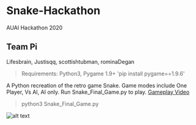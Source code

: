 # Snake-Hackathon
AUAI Hackathon 2020 
## Team Pi
Lifesbrain, Justisqq, scottishtubman, rominaDegan

> Requirements: Python3, Pygame 1.9+ 'pip install pygame==1.9.6'

A Python recreation of the retro game Snake. Game modes include One Player, Vs AI, AI only. Run Snake_Final_Game.py to play. [Gameplay Video](https://github.com/lifesbrain/Snake-Hackathon/blob/main/AI%20Test%20Videos/AI%20v2%20Final%20GamePlay_1.mp4?raw=true)

> python3 Snake_Final_Game.py

![alt text](https://github.com/lifesbrain/Snake-Hackathon/blob/main/AI%20Test%20Videos/Menu%20Shapshot.png?raw=true "Game Screenshot")

